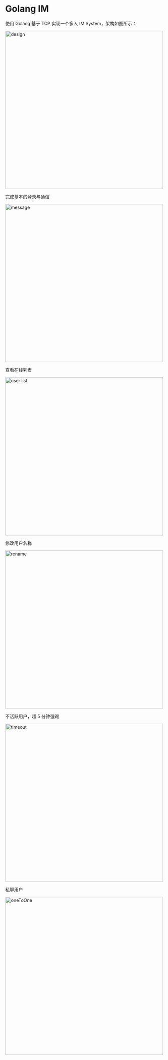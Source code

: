 # Golang IM

使用 Golang 基于 TCP 实现一个多人 IM System，架构如图所示：

<img src="https://s2.loli.net/2023/09/11/cL8eAdMtYNCGXag.png" width="500" alt="design">

完成基本的登录与通信

<img src="https://s2.loli.net/2023/09/11/iwzWsgJjKO6bZVo.png" width="500" alt="message">

查看在线列表

<img src="https://s2.loli.net/2023/09/11/lYhrqXw6PTDceQN.png" width="500" alt="user list">

修改用户名称

<img src="https://s2.loli.net/2023/09/11/BpxeWyM812qlmz5.png" width="500" alt="rename">

不活跃用户，超 5 分钟强踢

<img src="https://s2.loli.net/2023/09/11/DcgZYlh6UOWHRV2.png" width="500" alt="timeout">

私聊用户

<img src="https://s2.loli.net/2023/09/11/KpNoke26ODg9UIa.png" width="500" alt="oneToOne">